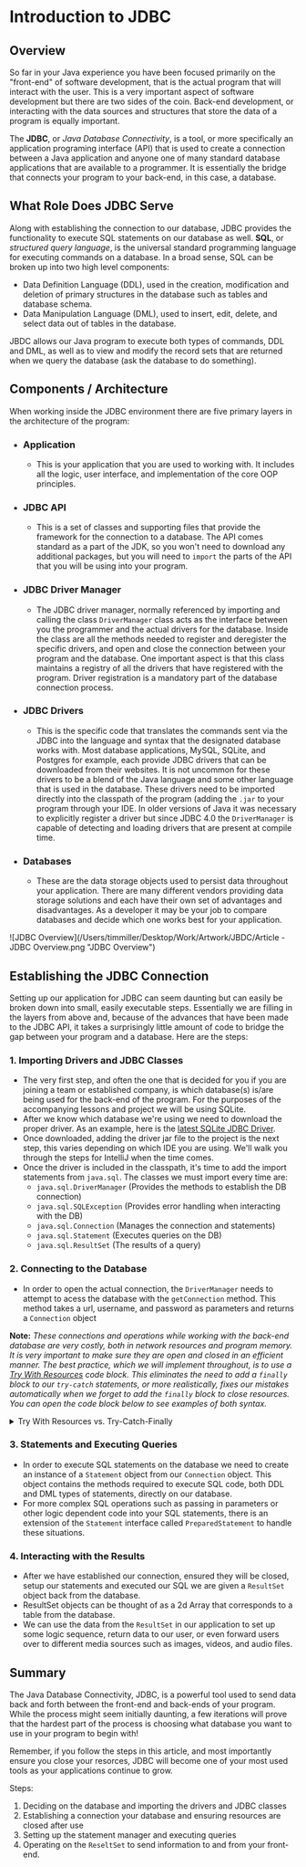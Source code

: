 # Introduction to JDBC

## Overview
So far in your Java experience you have been focused primarily on the "front-end" of software development, that is the actual program that will interact with the user. This is a very important aspect of software development but there are two sides of the coin. Back-end development, or interacting with the data sources and structures that store the data of a program is equally important. 

The **JDBC**, or _Java Database Connectivity_, is a tool, or more specifically an application programing interface (API) that is used to create a connection between a Java application and anyone one of many standard database applications that are available to a programmer. It is essentially the bridge that connects your program to your back-end, in this case, a database.

## What Role Does JDBC Serve
Along with establishing the connection to our database, JDBC provides the functionality to execute SQL statements on our database as well. **SQL**, or _structured query language_, is the universal standard programming language for executing commands on a database. In a broad sense, SQL can be broken up into two high level components:
 - Data Definition Language (DDL), used in the creation, modification and deletion of primary structures in the database such as tables and database schema.
 - Data Manipulation Language (DML), used to insert, edit, delete, and select data out of tables in the database.

JBDC allows our Java program to execute both types of commands, DDL and DML, as well as to view and modify the record sets that are returned when we query the database (ask the database to do something).

## Components / Architecture

When working inside the JDBC environment there are five primary layers in the architecture of the program:
- ### Application
  - This is your application that you are used to working with. It includes all the logic, user interface, and implementation of the core OOP principles.
- ### JDBC API
  - This is a set of classes and supporting files that provide the framework for the connection to a database. The API comes standard as a part of the JDK, so you won't need to download any additional packages, but you will need to `import` the parts of the API that you will be using into your program.
- ### JDBC Driver Manager
  - The JDBC driver manager, normally referenced by importing and calling the class `DriverManager` class acts as the interface between you the programmer and the actual drivers for the database. Inside the class are all the methods needed to register and deregister the specific drivers, and open and close the connection between your program and the database. One important aspect is that this class maintains a registry of all the drivers that have registered with the program. Driver registration is a mandatory part of the database connection process.
- ### JDBC Drivers
  - This is the specific code that translates the commands sent via the JDBC into the language and syntax that the designated database works with. Most database applications, MySQL, SQLite, and Postgres for example, each provide JDBC drivers that can be downloaded from their websites. It is not uncommon for these drivers to be a blend of the Java language and some other language that is used in the database. These drivers need to be imported directly into the classpath of the program (adding the `.jar` to your program through your IDE. In older versions of Java it was necessary to explicitly register a driver but since JDBC 4.0 the `DriverManager` is capable of detecting and loading drivers that are present at compile time.
- ### Databases
    - These are the data storage objects used to persist data throughout your application. There are many different vendors providing data storage solutions and each have their own set of advantages and disadvantages. As a developer it may be your job to compare databases and decide which one works best for your application.

![JDBC Overview](/Users/timmiller/Desktop/Work/Artwork/JBDC/Article - JDBC Overview.png "JDBC Overview")

## Establishing the JDBC Connection

Setting up our application for JDBC can seem daunting but can easily be broken down into small, easily executable steps. Essentially we are filling in the layers from above and, because of the advances that have been made to the JDBC API, it takes a surprisingly little amount of code to bridge the gap between your program and a database. Here are the steps:

### 1. Importing Drivers and JDBC Classes
  - The very first step, and often the one that is decided for you if you are joining a team or established company, is which database(s) is/are being used for the back-end of the program. For the purposes of the accompanying lessons and project we will be using SQLite.
  - After we know which database we're using we need to download the proper driver. As an example, here is the [latest SQLite JDBC Driver](https://mvnrepository.com/artifact/org.xerial/sqlite-jdbc).
  - Once downloaded, adding the driver jar file to the project is the next step, this varies depending on which IDE you are using. We'll walk you through the steps for IntelliJ when the time comes.
  - Once the driver is included in the classpath, it's time to add the import statements from `java.sql`. The classes we must import every time are:
    - `java.sql.DriverManager` (Provides the methods to establish the DB connection)
    - `java.sql.SQLException` (Provides error handling when interacting with the DB)
    - `java.sql.Connection` (Manages the connection and statements)
    - `java.sql.Statement` (Executes queries on the DB)
    - `java.sql.ResultSet` (The results of a query)
    
### 2.  Connecting to the Database
  - In order to open the actual connection, the `DriverManager` needs to attempt to acess the database with the `getConnection` method. This method takes a url, username, and password as parameters and returns a `Connection` object

**Note:** _These connections and operations while working with the back-end database are very costly, both in network resources and program memory. It is very important to make sure they are open and closed in an efficient manner. The best practice, which we will implement throughout, is to use a [Try With Resources](https://docs.oracle.com/javase/tutorial/essential/exceptions/tryResourceClose.html) code block. This eliminates the need to add a `finally` block to our `try-catch` statements, or more realistically, fixes our mistakes automatically when we forget to add the `finally` block to close resources. You can open the code block below to see examples of both syntax._

<details>
<summary>Try With Resources vs. Try-Catch-Finally</summary>

```java
import java.sql.*;

public class TryBlockExamples {
  public static void main(String[] args) {
    String url = "host:db:port";
    String userName = "admin";
    String password = "adminPassword";
    
    /*
    Try - Catch - Finally syntax. The resources are declared outside of the try block
    and then closed in the finally block. If this finally block is forgotten, the resources
    are left open.
     */
    
    Connection conn = null;
    Statement statement = null;
    ResultSet results = null;

    try {
      conn = DriverManager.getConnection(url, userName, password);
      statement = conn.createStatement();
      results = statement.executeQuery("SELECT * FROM SOMETABLE");
      // Do something with results
    } catch (SQLException e) {
      System.out.println(e.getMessage());
    } finally {
      try { results.close(); } catch (Exception e) { /* Ignored */ }
      try { statement.close(); } catch (Exception e) { /* Ignored */ }
      try { conn.close(); } catch (Exception e) { /* Ignored */ }
    }
    
    /*
    Try With Resources block, the resources are now a part of the try block itself
    and the closing of the resources is handled automatically at the end of the execution.
     */
    
    try (Connection conn1 = DriverManager.getConnection(url, userName, password); 
         Statement statement1 = conn.createStatement(); 
         ResultSet results1 = statement.executeQuery("SELECT * FROM SOMETABLE")
    ) {
      // Do something with results
    } catch (SQLException e) {
      System.out.println(e.getMessage());
    }
  }
}
```

</details>

### 3. Statements and Executing Queries
- In order to execute SQL statements on the database we need to create an instance of a `Statement` object from our `Connection` object. This object contains the methods required to execute SQL code, both DDL and DML types of statements, directly on our database.
- For more complex SQL operations such as passing in parameters or other logic dependent code into your SQL statements, there is an extension of the `Statement` interface called `PreparedStatement` to handle these situations.

### 4. Interacting with the Results
- After we have established our connection, ensured they will be closed, setup our statements and executed our SQL we are given a `ResultSet` object back from the database.
- ResultSet objects can be thought of as a 2d Array that corresponds to a table from the database.
- We can use the data from the `ResultSet` in our application to set up some logic sequence, return data to our user, or even forward users over to different media sources such as images, videos, and audio files.

## Summary
The Java Database Connectivity, JDBC, is a powerful tool used to send data back and forth between the front-end and back-ends of your program. While the process might seem initially daunting, a few iterations will prove that the hardest part of the process is choosing what database you want to use in your program to begin with!

Remember, if you follow the steps in this article, and most importantly ensure you close your resorces, JDBC will become one of your most used tools as your applications continue to grow.

Steps:
1. Deciding on the database and importing the drivers and JDBC classes
2. Establishing a connection your database and ensuring resources are closed after use
3. Setting up the statement manager and executing queries
4. Operating on the `ReseltSet` to send information to and from your front-end.
